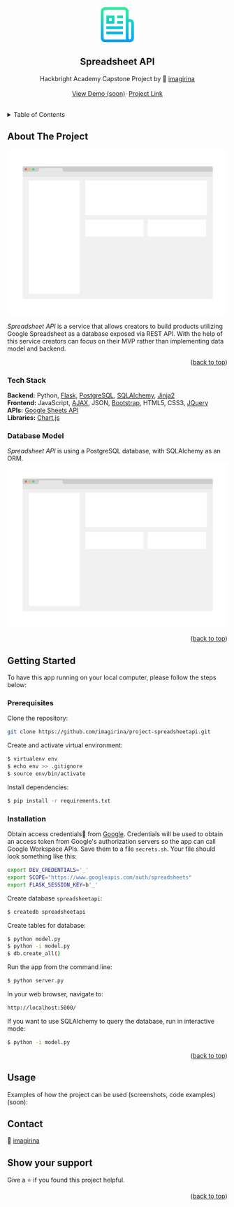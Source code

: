 <div id="top"></div>

<!-- PROJECT LOGO -->
<div align="center">
  <a href="#">
    <img src="/static/img/logo.png" alt="Logo" width="80" height="80">
  </a>

  <h2 align="center">Spreadsheet API</h2>

  <p align="center">
    Hackbright Academy Capstone Project by 👤 <a href="https://www.linkedin.com/in/iryna-brechko/">imagirina</a>
    <br />
    <br />
    <a href="#">View Demo (soon)</a>·
    <a href="https://github.com/imagirina/project-spreadsheetapi">Project Link</a>
    <br />
    <br />
  </p>
</div>

<!-- TABLE OF CONTENTS -->
<details>
  <summary>Table of Contents</summary>
  <ul style="list-style-type: none;">
    <li>
      <a href="#about-the-project">About The Project</a>
      <ul>
        <li><a href="#tech-stack">Tech Stack</a></li>
        <li><a href="#database-model">Database Model</a></li>
      </ul>
    </li>
    <li>
      <a href="#getting-started">Getting Started</a>
      <ul>
        <li><a href="#prerequisites">Prerequisites</a></li>
        <li><a href="#installation">Installation</a></li>
      </ul>
    </li>
    <li><a href="#usage">Usage</a></li>
    <li><a href="#contact">Contact</a></li>
  </ul>
</details>

<!-- ABOUT THE PROJECT -->

## About The Project

[![Spreadsheet API Screen Shot][product-screenshot]](https://example.com)

_Spreadsheet API_ is a service that allows creators to build products utilizing Google Spreadsheet as a database exposed via REST API. With the help of this service creators can focus on their MVP rather than implementing data model and backend.

<p align="right">(<a href="#top">back to top</a>)</p>

### Tech Stack

<strong>Backend:</strong> Python, [Flask](https://flask.palletsprojects.com/en/2.1.x/), [PostgreSQL](https://www.postgresql.org/), [SQLAlchemy](https://www.sqlalchemy.org/), [Jinja2](https://jinja.palletsprojects.com/en/3.1.x/)<br />
<strong>Frontend:</strong> JavaScript, [AJAX](https://developer.mozilla.org/en-US/docs/Web/Guide/AJAX), JSON, [Bootstrap](https://getbootstrap.com), HTML5, CSS3, [JQuery](https://jquery.com)<br/>
<strong>APIs:</strong> [Google Sheets API](https://developers.google.com/sheets/api/)<br />
<strong>Libraries:</strong> [Chart.js](https://www.chartjs.org/)
<br />

### Database Model

_Spreadsheet API_ is using a PostgreSQL database, with SQLAlchemy as an ORM.
[![Spreadsheet API Model Screen Shot][model-screenshot]](#)

<p align="right">(<a href="#top">back to top</a>)</p>

<!-- GETTING STARTED -->

## Getting Started

To have this app running on your local computer, please follow the steps below:

### Prerequisites

Clone the repository:

```sh
git clone https://github.com/imagirina/project-spreadsheetapi.git
```

Create and activate virtual environment:

```sh
$ virtualenv env
$ echo env >> .gitignore
$ source env/bin/activate
```

Install dependencies:

```sh
$ pip install -r requirements.txt
```

### Installation

Obtain access credentials🔑 from [Google](https://developers.google.com/workspace/guides/create-credentials). Credentials will be used to obtain an access token from Google's authorization servers so the app can call Google Workspace APIs. Save them to a file `secrets.sh`. Your file should look something like this:

```sh
export DEV_CREDENTIALS='_'
export SCOPE="https://www.googleapis.com/auth/spreadsheets"
export FLASK_SESSION_KEY=b'_'
```

Create database `spreadsheetapi`:

```sh
$ createdb spreadsheetapi
```

Create tables for database:

```sh
$ python model.py
$ python -i model.py
$ db.create_all()
```

Run the app from the command line:

```sh
$ python server.py
```

In your web browser, navigate to:

```sh
http://localhost:5000/
```

If you want to use SQLAlchemy to query the database, run in interactive mode:

```sh
$ python -i model.py
```

<p align="right">(<a href="#top">back to top</a>)</p>

<!-- USAGE EXAMPLES -->

## Usage

Examples of how the project can be used (screenshots, code examples) (soon):

<!-- CONTACT -->

## Contact

👤 [imagirina](https://www.linkedin.com/in/iryna-brechko/)

## Show your support

Give a ⭐️ if you found this project helpful.

<p align="right">(<a href="#top">back to top</a>)</p>

<!-- MARKDOWN LINKS & IMAGES -->

[product-screenshot]: /static/img/screenshot.png
[model-screenshot]: /static/img/screenshot.png
